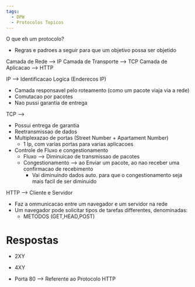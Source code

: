 ```yaml
---
tags:
  - DPW
  - Protocolos Topicos
---
```

O que eh um protocolo?
- Regras e padroes a seguir para que um objetivo possa ser objetido 

Camada de Rede --> IP
Camada de Transporte --> TCP
Camada de Aplicacao --> HTTP

IP --> Identificacao Logica (Enderecos IP)
- Camada responsavel pelo roteamento (como um pacote viaja via a rede)
- Comutacao por pacotes
- Nao pussi garantia de entrega

TCP --> 
- Possui entrega de garantia
- Reetransmissao de dados
- Multiplexazao de portas (Street Number + Apartament Number)
  - 1 Ip, com varias portas para varias aplicacoes
- Controle de Fluxo e congestionamento
  - Fluxo --> Diminuicao de transmissao de pacotes
  - Congestionamento --> ao Enviar um pacote, ao nao receber uma confirmacao de recebimento
    - Vai diminuindo dados auto. para que o congestionamento seja mais facil de ser diminuido

HTTP --> Cliente e Servidor
- Faz a ommunicacao entre um navegador e um servidor na rede
- Um navegador pode solicitar tipos de tarefas differentes, denominadas:
  - METODOS (GET,HEAD,POST)
# Respostas
- 2XY
- 4XY


- Porta 80 --> Referente ao Protocolo HTTP
